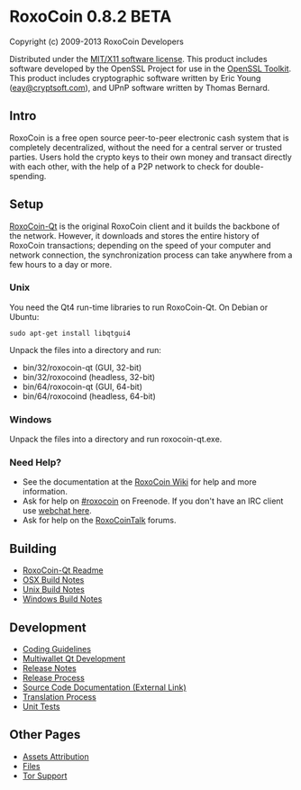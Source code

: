 RoxoCoin 0.8.2 BETA 
====================

Copyright (c) 2009-2013 RoxoCoin Developers

Distributed under the [MIT/X11 software license](http://www.opensource.org/licenses/mit-license.php).
This product includes software developed by the OpenSSL Project for use in the [OpenSSL Toolkit](http://www.openssl.org/). This product includes
cryptographic software written by Eric Young ([eay@cryptsoft.com](mailto:eay@cryptsoft.com)), and UPnP software written by Thomas Bernard.


Intro
---------------------
RoxoCoin is a free open source peer-to-peer electronic cash system that is
completely decentralized, without the need for a central server or trusted
parties.  Users hold the crypto keys to their own money and transact directly
with each other, with the help of a P2P network to check for double-spending.


Setup
---------------------
[RoxoCoin-Qt](http://roxocoin.org/en/download) is the original RoxoCoin client and it builds the backbone of the network. However, it downloads and stores the entire history of RoxoCoin transactions; depending on the speed of your computer and network connection, the synchronization process can take anywhere from a few hours to a day or more.

### Unix

You need the Qt4 run-time libraries to run RoxoCoin-Qt. On Debian or Ubuntu:

	sudo apt-get install libqtgui4

Unpack the files into a directory and run:

- bin/32/roxocoin-qt (GUI, 32-bit)
- bin/32/roxocoind (headless, 32-bit)
- bin/64/roxocoin-qt (GUI, 64-bit)
- bin/64/roxocoind (headless, 64-bit)



### Windows

Unpack the files into a directory and run roxocoin-qt.exe.

### Need Help?

* See the documentation at the [RoxoCoin Wiki](https://en.roxocoin.it/wiki/Main_Page)
for help and more information.
* Ask for help on [#roxocoin](http://webchat.freenode.net?channels=roxocoin) on Freenode. If you don't have an IRC client use [webchat here](http://webchat.freenode.net?channels=roxocoin).
* Ask for help on the [RoxoCoinTalk](https://roxocointalk.org/) forums.

Building
---------------------
- [RoxoCoin-Qt Readme](readme-qt.md)
- [OSX Build Notes](build-osx.md)
- [Unix Build Notes](build-unix.md)
- [Windows Build Notes](build-msw.md)

Development
---------------------
- [Coding Guidelines](coding.md)
- [Multiwallet Qt Development](multiwallet-qt.md)
- [Release Notes](release-notes.md)
- [Release Process](release-process.md)
- [Source Code Documentation (External Link)](https://dev.visucore.com/roxocoin/doxygen/)
- [Translation Process](translation_process.md)
- [Unit Tests](unit-tests.md)

Other Pages
---------------------
- [Assets Attribution](assets-attribution.md)
- [Files](files.md)
- [Tor Support](tor.md)